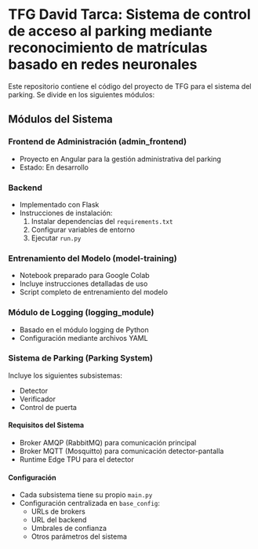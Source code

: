 # TFG David Tarca: Sistema de control de acceso al parking mediante reconocimiento de matrículas basado en redes neuronales

Este repositorio contiene el código del proyecto de TFG para el sistema del parking. Se divide en los siguientes módulos:

## Módulos del Sistema

### Frontend de Administración (admin_frontend)
- Proyecto en Angular para la gestión administrativa del parking
- Estado: En desarrollo

### Backend
- Implementado con Flask
- Instrucciones de instalación:
    1. Instalar dependencias del `requirements.txt`
    2. Configurar variables de entorno
    3. Ejecutar `run.py`

### Entrenamiento del Modelo (model-training)
- Notebook preparado para Google Colab
- Incluye instrucciones detalladas de uso
- Script completo de entrenamiento del modelo

### Módulo de Logging (logging_module)
- Basado en el módulo logging de Python
- Configuración mediante archivos YAML

### Sistema de Parking (Parking System)
Incluye los siguientes subsistemas:
- Detector
- Verificador
- Control de puerta

#### Requisitos del Sistema
- Broker AMQP (RabbitMQ) para comunicación principal
- Broker MQTT (Mosquitto) para comunicación detector-pantalla
- Runtime Edge TPU para el detector

#### Configuración
- Cada subsistema tiene su propio `main.py`
- Configuración centralizada en `base_config`:
    - URLs de brokers
    - URL del backend
    - Umbrales de confianza
    - Otros parámetros del sistema

